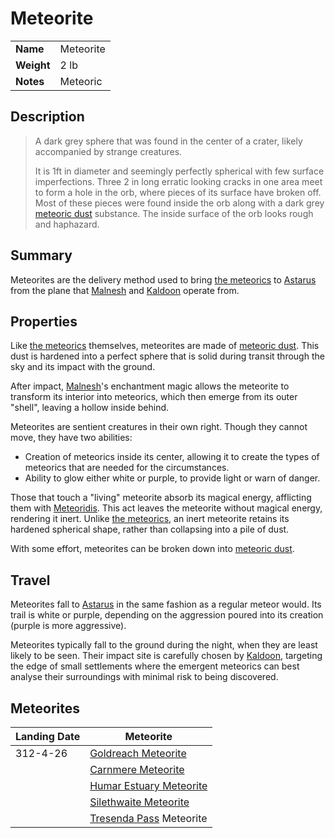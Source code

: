 # Meteorite

|||
| --- | --- |
| **Name** | Meteorite | item.2
| **Weight** | 2 lb |
| **Notes** | Meteoric |

## Description

> A dark grey sphere that was found in the center of a crater, likely accompanied by strange creatures.
>
> It is 1ft in diameter and seemingly perfectly spherical with few surface imperfections. Three 2 in long erratic looking cracks in one area meet to form a hole in the orb, where pieces of its surface have broken off. Most of these pieces were found inside the orb along with a dark grey [meteoric dust](meteoric-dust.md) substance. The inside surface of the orb looks rough and haphazard.

## Summary

Meteorites are the delivery method used to bring [the meteorics](../../lineages/the-meteorics.md) to [Astarus](../../planes/astarus.md) from the plane that [Malnesh](../../gods/deities/malnesh.md) and [Kaldoon](../../gods/deities/kaldoon.md) operate from.

## Properties

Like [the meteorics](../../lineages/the-meteorics.md) themselves, meteorites are made of [meteoric dust](meteoric-dust.md). This dust is hardened into a perfect sphere that is solid during transit through the sky and its impact with the ground.

After impact, [Malnesh](../../gods/deities/malnesh.md)'s enchantment magic allows the meteorite to transform its interior into meteorics, which then emerge from its outer "shell", leaving a hollow inside behind.

Meteorites are sentient creatures in their own right. Though they cannot move, they have two abilities:

- Creation of meteorics inside its center, allowing it to create the types of meteorics that are needed for the circumstances.
- Ability to glow either white or purple, to provide light or warn of danger.

Those that touch a "living" meteorite absorb its magical energy, afflicting them with [Meteoridis](../../mechanics/roleplay/meteoridis.md). This act leaves the meteorite without magical energy, rendering it inert. Unlike [the meteorics](../../lineages/the-meteorics.md), an inert meteorite retains its hardened spherical shape, rather than collapsing into a pile of dust.

With some effort, meteorites can be broken down into [meteoric dust](meteoric-dust.md).

## Travel

Meteorites fall to [Astarus](../../planes/astarus.md) in the same fashion as a regular meteor would. Its trail is white or purple, depending on the aggression poured into its creation (purple is more aggressive).

Meteorites typically fall to the ground during the night, when they are least likely to be seen. Their impact site is carefully chosen by [Kaldoon](../../gods/deities/kaldoon.md), targeting the edge of small settlements where the emergent meteorics can best analyse their surroundings with minimal risk to being discovered.

## Meteorites

| Landing Date | Meteorite |
| --- | --- |
| 312-4-26 | [Goldreach Meteorite](meteorites/goldreach-meteorite.md) |
| | [Carnmere Meteorite](meteorites/carnmere-meteorite.md) |
| | [Humar Estuary Meteorite](meteorites/humar-estuary-meteorite.md) |
| | [Silethwaite Meteorite](meteorites/silethwaite-meteorite.md) |
| | [Tresenda Pass](../../places/roads/tresenda-pass.md) Meteorite |
